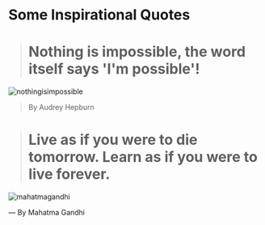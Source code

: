 # Some Inspirational Quotes

> # Nothing is impossible, the word itself says 'I'm possible'!  

![nothingisimpossible](https://user-images.githubusercontent.com/10678180/35787475-1010e116-09f4-11e8-8dd4-f23452f4b422.jpg)

>  By Audrey Hepburn



> # Live as if you were to die tomorrow. Learn as if you were to live forever.


![mahatmagandhi](https://user-images.githubusercontent.com/10678180/35787184-f9d555aa-09f1-11e8-8e95-ad6aa2274acd.jpg)

― By Mahatma Gandhi
